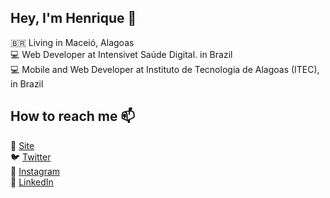 ## Hey, I'm Henrique 👋

🇧🇷 Living in Maceió, Alagoas <br>
💻 Web Developer at Intensivet Saúde Digital. in Brazil <br>
💻 Mobile and Web Developer at Instituto de Tecnologia de Alagoas (ITEC), in Brazil <br>

## How to reach me 📫

🚀 [Site](https://henriquebarrosx.com.br/) <br>
🐦 [Twitter](https://twitter.com/henriquebx__) <br>
📸 [Instagram](https://www.instagram.com/bh_xavier/) <br>
💼 [LinkedIn](https://www.linkedin.com/in/henriquebarrosx/)

<!--
**Henryxavierb/henryxavierb** is a ✨ _special_ ✨ repository because its `README.md` (this file) appears on your GitHub profile.

Here are some ideas to get you started:

- 🔭 I’m currently working on ...
- 🌱 I’m currently learning ...
- 👯 I’m looking to collaborate on ...
- 🤔 I’m looking for help with ...
- 💬 Ask me about ...
- 📫 How to reach me: ...
- 😄 Pronouns: ...
- ⚡ Fun fact: ...
-->
